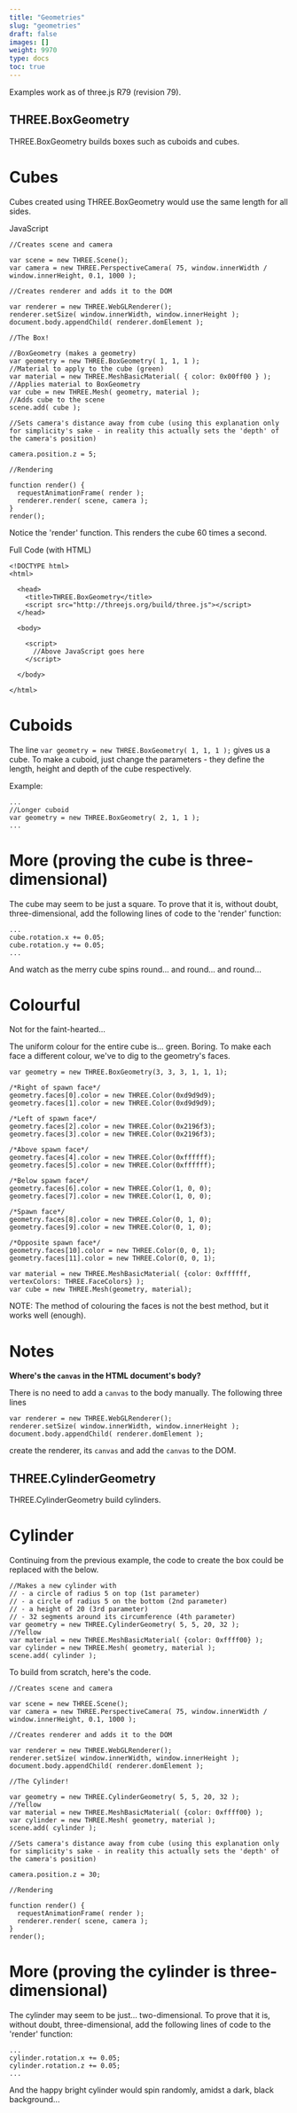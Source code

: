 ```yaml
---
title: "Geometries"
slug: "geometries"
draft: false
images: []
weight: 9970
type: docs
toc: true
---
```


Examples work as of three.js R79 (revision 79).

## THREE.BoxGeometry
THREE.BoxGeometry builds boxes such as cuboids and cubes.

# Cubes #

Cubes created using THREE.BoxGeometry would use the same length for all sides.

JavaScript

    //Creates scene and camera
    
    var scene = new THREE.Scene();
    var camera = new THREE.PerspectiveCamera( 75, window.innerWidth / window.innerHeight, 0.1, 1000 );
    
    //Creates renderer and adds it to the DOM
    
    var renderer = new THREE.WebGLRenderer();
    renderer.setSize( window.innerWidth, window.innerHeight );
    document.body.appendChild( renderer.domElement );
    
    //The Box!
    
    //BoxGeometry (makes a geometry)
    var geometry = new THREE.BoxGeometry( 1, 1, 1 );
    //Material to apply to the cube (green)
    var material = new THREE.MeshBasicMaterial( { color: 0x00ff00 } );
    //Applies material to BoxGeometry
    var cube = new THREE.Mesh( geometry, material );
    //Adds cube to the scene
    scene.add( cube );
    
    //Sets camera's distance away from cube (using this explanation only for simplicity's sake - in reality this actually sets the 'depth' of the camera's position)
    
    camera.position.z = 5;
    
    //Rendering
    
    function render() {
      requestAnimationFrame( render );
      renderer.render( scene, camera );
    }
    render();

Notice the 'render' function. This renders the cube 60 times a second.

Full Code (with HTML)

    <!DOCTYPE html>
    <html>
      
      <head>
        <title>THREE.BoxGeometry</title>
        <script src="http://threejs.org/build/three.js"></script>
      </head>
    
      <body>
    
        <script>
          //Above JavaScript goes here
        </script>
    
      </body>
      
    </html>

# Cuboids #

The line `var geometry = new THREE.BoxGeometry( 1, 1, 1 );` gives us a cube. To make a cuboid, just change the parameters - they define the length, height and depth of the cube respectively.

Example:

    ...
    //Longer cuboid
    var geometry = new THREE.BoxGeometry( 2, 1, 1 );
    ...

# More (proving the cube is three-dimensional) #

The cube may seem to be just a square. To prove that it is, without doubt, three-dimensional, add the following lines of code to the 'render' function:

    ...
    cube.rotation.x += 0.05;
    cube.rotation.y += 0.05;
    ...

And watch as the merry cube spins round... and round... and round...

# Colourful #

Not for the faint-hearted...

The uniform colour for the entire cube is... green. Boring. To make each face a different colour, we've to dig to the geometry's faces.

    var geometry = new THREE.BoxGeometry(3, 3, 3, 1, 1, 1);

    /*Right of spawn face*/
    geometry.faces[0].color = new THREE.Color(0xd9d9d9);
    geometry.faces[1].color = new THREE.Color(0xd9d9d9);

    /*Left of spawn face*/
    geometry.faces[2].color = new THREE.Color(0x2196f3);
    geometry.faces[3].color = new THREE.Color(0x2196f3);

    /*Above spawn face*/
    geometry.faces[4].color = new THREE.Color(0xffffff);
    geometry.faces[5].color = new THREE.Color(0xffffff);

    /*Below spawn face*/
    geometry.faces[6].color = new THREE.Color(1, 0, 0);
    geometry.faces[7].color = new THREE.Color(1, 0, 0);

    /*Spawn face*/
    geometry.faces[8].color = new THREE.Color(0, 1, 0);
    geometry.faces[9].color = new THREE.Color(0, 1, 0);

    /*Opposite spawn face*/
    geometry.faces[10].color = new THREE.Color(0, 0, 1);
    geometry.faces[11].color = new THREE.Color(0, 0, 1);

    var material = new THREE.MeshBasicMaterial( {color: 0xffffff, vertexColors: THREE.FaceColors} );
    var cube = new THREE.Mesh(geometry, material);

NOTE: The method of colouring the faces is not the best method, but it works well (enough).

# Notes #

**Where's the `canvas` in the HTML document's body?**

There is no need to add a `canvas` to the body manually. The following three lines

    var renderer = new THREE.WebGLRenderer();
    renderer.setSize( window.innerWidth, window.innerHeight );
    document.body.appendChild( renderer.domElement );

create the renderer, its `canvas` and add the `canvas` to the DOM.

## THREE.CylinderGeometry
THREE.CylinderGeometry build cylinders.

# Cylinder #

Continuing from the previous example, the code to create the box could be replaced with the below.

    //Makes a new cylinder with
    // - a circle of radius 5 on top (1st parameter)
    // - a circle of radius 5 on the bottom (2nd parameter)
    // - a height of 20 (3rd parameter)
    // - 32 segments around its circumference (4th parameter)
    var geometry = new THREE.CylinderGeometry( 5, 5, 20, 32 );
    //Yellow
    var material = new THREE.MeshBasicMaterial( {color: 0xffff00} );
    var cylinder = new THREE.Mesh( geometry, material );
    scene.add( cylinder );

To build from scratch, here's the code.

    //Creates scene and camera
    
    var scene = new THREE.Scene();
    var camera = new THREE.PerspectiveCamera( 75, window.innerWidth / window.innerHeight, 0.1, 1000 );
    
    //Creates renderer and adds it to the DOM
    
    var renderer = new THREE.WebGLRenderer();
    renderer.setSize( window.innerWidth, window.innerHeight );
    document.body.appendChild( renderer.domElement );
    
    //The Cylinder!
    
    var geometry = new THREE.CylinderGeometry( 5, 5, 20, 32 );
    //Yellow
    var material = new THREE.MeshBasicMaterial( {color: 0xffff00} );
    var cylinder = new THREE.Mesh( geometry, material );
    scene.add( cylinder );
    
    //Sets camera's distance away from cube (using this explanation only for simplicity's sake - in reality this actually sets the 'depth' of the camera's position)
    
    camera.position.z = 30;
    
    //Rendering
    
    function render() {
      requestAnimationFrame( render );
      renderer.render( scene, camera );
    }
    render();

# More (proving the cylinder is three-dimensional) #

The cylinder may seem to be just... two-dimensional. To prove that it is, without doubt, three-dimensional, add the following lines of code to the 'render' function:

    ...
    cylinder.rotation.x += 0.05;
    cylinder.rotation.z += 0.05;
    ...

And the happy bright cylinder would spin randomly, amidst a dark, black background...

